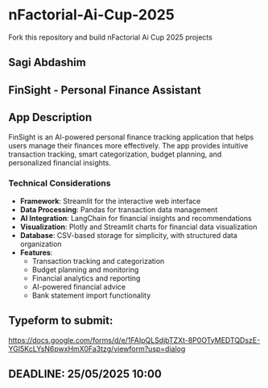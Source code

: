 # nFactorial-Ai-Cup-2025
Fork this repository and build nFactorial Ai Cup 2025 projects 

## Sagi Abdashim

## FinSight - Personal Finance Assistant

## App Description
FinSight is an AI-powered personal finance tracking application that helps users manage their finances more effectively. The app provides intuitive transaction tracking, smart categorization, budget planning, and personalized financial insights.

### Technical Considerations
- **Framework**: Streamlit for the interactive web interface
- **Data Processing**: Pandas for transaction data management
- **AI Integration**: LangChain for financial insights and recommendations
- **Visualization**: Plotly and Streamlit charts for financial data visualization
- **Database**: CSV-based storage for simplicity, with structured data organization
- **Features**:
  - Transaction tracking and categorization
  - Budget planning and monitoring
  - Financial analytics and reporting
  - AI-powered financial advice
  - Bank statement import functionality


## Typeform to submit:
https://docs.google.com/forms/d/e/1FAIpQLSdjbTZXt-8P0OTyMEDTQDszE-YGI5KcLYsN6pwxHmX0Fa3tzg/viewform?usp=dialog

## DEADLINE: 25/05/2025 10:00 